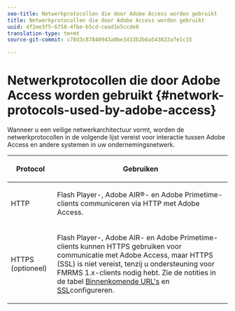 ```yaml
---
seo-title: Netwerkprotocollen die door Adobe Access worden gebruikt
title: Netwerkprotocollen die door Adobe Access worden gebruikt
uuid: 4f2ee3f5-6758-4fbe-b5cd-cead1e5ccde8
translation-type: tm+mt
source-git-commit: c78d3c87848943a0be3433b2b6a543822a7e1c15

---
```



# Netwerkprotocollen die door Adobe Access worden gebruikt {#network-protocols-used-by-adobe-access}

Wanneer u een veilige netwerkarchitectuur vormt, worden de netwerkprotocollen in de volgende lijst vereist voor interactie tussen Adobe Access en andere systemen in uw ondernemingsnetwerk.

<table frame="all" colsep="1" rowsep="1" class="+ topic/table adobe-d/table " id="table-itc-33z-n4"> 
 <thead class="- topic/thead "> 
  <tr rowsep="1" class="- topic/row "> 
   <th colname="1" class="- topic/entry entry"> <p class="- topic/p ">Protocol </p> </th> 
   <th colname="2" class="- topic/entry entry"> <p class="- topic/p ">Gebruiken </p> </th> 
  </tr> 
 </thead>
 <tbody class="- topic/tbody "> 
  <tr rowsep="1" class="- topic/row "> 
   <td colname="1" class="- topic/entry "> <p class="- topic/p ">HTTP </p> </td> 
   <td colname="2" class="- topic/entry "> <p class="- topic/p ">Flash Player-, Adobe AIR®- en Adobe Primetime-clients communiceren via HTTP met Adobe Access. </p> </td> 
  </tr> 
  <tr rowsep="0" class="- topic/row "> 
   <td colname="1" class="- topic/entry "> <p class="- topic/p ">HTTPS (optioneel) </p> </td> 
   <td colname="2" class="- topic/entry "> <p class="- topic/p ">Flash Player-, Adobe AIR- en Adobe Primetime-clients kunnen HTTPS gebruiken voor communicatie met Adobe Access, maar HTTPS (SSL) is niet vereist, tenzij u ondersteuning voor FMRMS 1.x-clients nodig hebt. Zie de notities in de tabel <a href="network-topology-firewall-rules.md" format="dita" scope="local"> Binnenkomende URL's</a> en <a href="network-topology-nw-protocols.md"> SSL</a>configureren. </p> </td> 
  </tr> 
 </tbody> 
</table>